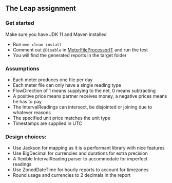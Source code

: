 ## The Leap assignment

### Get started

Make sure you have JDK 11 and Maven installed
- Run `mvn clean install`
- Comment out `@Disable` in [MeterFileProcessorIT](/src/test/kotlin/energy/leap/MeterFileProcessorIT.kt) and run the
  test
- You will find the generated reports in the target folder

### Assumptions

- Each meter produces one file per day
- Each meter file can only have a single reading type
- FlowDirection of 1 means supplying to the net, 0 means subtracting
- A positive price means partner receives money, a negative prices means he has to pay
- The IntervalReadings can intersect, be disjointed or joining due to whatever reasons
- The specified unit price matches the unit type
- Timestamps are supplied in UTC

### Design choices:

- Use Jackson for mapping as it is a performant library with nice features
- Use BigDecimal for currencies and durations for extra precision
- A flexible IntervalReading parser to accommodate for imperfect readings
- Use ZonedDateTime for hourly reports to account for timezones
- Round usage and currencies to 2 decimals in the report
